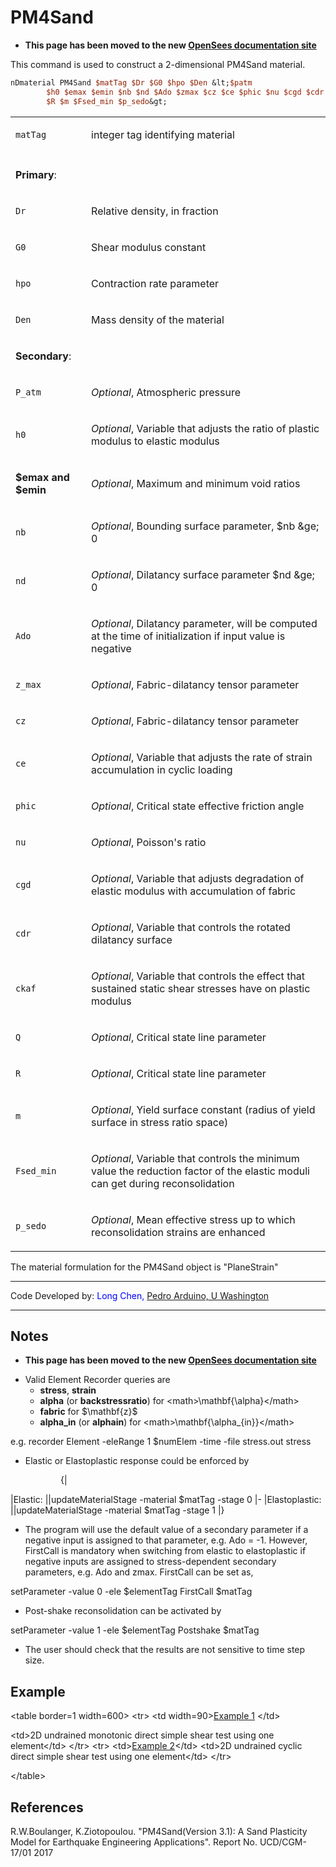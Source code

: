# PM4Sand

<ul>
<li><strong>This page has been moved to the new <a
href="https://opensees.github.io/OpenSeesDocumentation/user/manual/material/ndMaterials/PM4Sand.html">OpenSees
documentation site</a></strong></li>
</ul>
<p>This command is used to construct a 2-dimensional PM4Sand
material.</p>

```tcl
nDmaterial PM4Sand $matTag $Dr $G0 $hpo $Den &lt;$patm
        $h0 $emax $emin $nb $nd $Ado $zmax $cz $ce $phic $nu $cgd $cdr $ckaf $Q
        $R $m $Fsed_min $p_sedo&gt;
```

<table>
<tbody>
<tr class="odd">
<td><code class="parameter-table-variable">matTag</code></td>
<td><p>integer tag identifying material</p></td>
</tr>
<tr class="even">
<td></td>
<td></td>
</tr>
<tr class="odd">
<td><p><strong>Primary</strong>:</p></td>
<td></td>
</tr>
<tr class="even">
<td><code class="parameter-table-variable">Dr</code></td>
<td><p>Relative density, in fraction</p></td>
</tr>
<tr class="odd">
<td><code class="parameter-table-variable">G0</code></td>
<td><p>Shear modulus constant</p></td>
</tr>
<tr class="even">
<td><code class="parameter-table-variable">hpo</code></td>
<td><p>Contraction rate parameter</p></td>
</tr>
<tr class="odd">
<td><code class="parameter-table-variable">Den</code></td>
<td><p>Mass density of the material</p></td>
</tr>
<tr class="even">
<td><p><strong>Secondary</strong>:</p></td>
<td></td>
</tr>
<tr class="odd">
<td><code class="parameter-table-variable">P_atm</code></td>
<td><p><em>Optional</em>, Atmospheric pressure</p></td>
</tr>
<tr class="even">
<td><code class="parameter-table-variable">h0</code></td>
<td><p><em>Optional</em>, Variable that adjusts the ratio of plastic
modulus to elastic modulus</p></td>
</tr>
<tr class="odd">
<td><p><strong>$emax and $emin</strong></p></td>
<td><p><em>Optional</em>, Maximum and minimum void ratios</p></td>
</tr>
<tr class="even">
<td><code class="parameter-table-variable">nb</code></td>
<td><p><em>Optional</em>, Bounding surface parameter, $nb &amp;ge;
0</p></td>
</tr>
<tr class="odd">
<td><code class="parameter-table-variable">nd</code></td>
<td><p><em>Optional</em>, Dilatancy surface parameter $nd &amp;ge;
0</p></td>
</tr>
<tr class="even">
<td><code class="parameter-table-variable">Ado</code></td>
<td><p><em>Optional</em>, Dilatancy parameter, will be computed at the
time of initialization if input value is negative</p></td>
</tr>
<tr class="odd">
<td><code class="parameter-table-variable">z_max</code></td>
<td><p><em>Optional</em>, Fabric-dilatancy tensor parameter</p></td>
</tr>
<tr class="even">
<td><code class="parameter-table-variable">cz</code></td>
<td><p><em>Optional</em>, Fabric-dilatancy tensor parameter</p></td>
</tr>
<tr class="odd">
<td><code class="parameter-table-variable">ce</code></td>
<td><p><em>Optional</em>, Variable that adjusts the rate of strain
accumulation in cyclic loading</p></td>
</tr>
<tr class="even">
<td><code class="parameter-table-variable">phic</code></td>
<td><p><em>Optional</em>, Critical state effective friction
angle</p></td>
</tr>
<tr class="odd">
<td><code class="parameter-table-variable">nu</code></td>
<td><p><em>Optional</em>, Poisson's ratio</p></td>
</tr>
<tr class="even">
<td><code class="parameter-table-variable">cgd</code></td>
<td><p><em>Optional</em>, Variable that adjusts degradation of elastic
modulus with accumulation of fabric</p></td>
</tr>
<tr class="odd">
<td><code class="parameter-table-variable">cdr</code></td>
<td><p><em>Optional</em>, Variable that controls the rotated dilatancy
surface</p></td>
</tr>
<tr class="even">
<td><code class="parameter-table-variable">ckaf</code></td>
<td><p><em>Optional</em>, Variable that controls the effect that
sustained static shear stresses have on plastic modulus</p></td>
</tr>
<tr class="odd">
<td><code class="parameter-table-variable">Q</code></td>
<td><p><em>Optional</em>, Critical state line parameter</p></td>
</tr>
<tr class="even">
<td><code class="parameter-table-variable">R</code></td>
<td><p><em>Optional</em>, Critical state line parameter</p></td>
</tr>
<tr class="odd">
<td><code class="parameter-table-variable">m</code></td>
<td><p><em>Optional</em>, Yield surface constant (radius of yield
surface in stress ratio space)</p></td>
</tr>
<tr class="even">
<td><code class="parameter-table-variable">Fsed_min</code></td>
<td><p><em>Optional</em>, Variable that controls the minimum value the
reduction factor of the elastic moduli can get during
reconsolidation</p></td>
</tr>
<tr class="odd">
<td><code class="parameter-table-variable">p_sedo</code></td>
<td><p><em>Optional</em>, Mean effective stress up to which
reconsolidation strains are enhanced</p></td>
</tr>
</tbody>
</table>
<p>The material formulation for the PM4Sand object is "PlaneStrain"</p>
<hr />
<p>Code Developed by: <span style="color:blue">Long Chen, <a
href="https://www.ce.washington.edu/people/faculty/arduinop">Pedro
Arduino, U Washington</a></span></p>
<hr />
<h2 id="notes">Notes</h2>
<ul>
<li><strong>This page has been moved to the new <a
href="https://opensees.github.io/OpenSeesDocumentation/user/manual/material/ndMaterials/PM4Sand.html">OpenSees
documentation site</a></strong></li>
</ul>
<ul>
<li>Valid Element Recorder queries are
<ul>
<li><strong>stress</strong>, <strong>strain</strong></li>
<li><strong>alpha</strong> (or <strong>backstressratio</strong>) for
&lt;math&gt;\mathbf{\alpha}&lt;/math&gt;</li>
<li><strong>fabric</strong> for $\mathbf{z}$</li>
<li><strong>alpha_in</strong> (or <strong>alphain</strong>) for
&lt;math&gt;\mathbf{\alpha_{in}}&lt;/math&gt;</li>
</ul></li>
</ul>
<p>e.g. recorder Element -eleRange 1 $numElem -time -file stress.out
stress</p>
<ul>
<li>Elastic or Elastoplastic response could be enforced by</li>
</ul>
<dl>
<dt></dt>
<dd>
<dl>
<dt></dt>
<dd>
{|
</dd>
</dl>
</dd>
</dl>
<p>|Elastic: ||updateMaterialStage -material $matTag -stage 0 |-
|Elastoplastic: ||updateMaterialStage -material $matTag -stage 1 |}</p>
<ul>
<li>The program will use the default value of a secondary parameter if a
negative input is assigned to that parameter, e.g. Ado = -1. However,
FirstCall is mandatory when switching from elastic to elastoplastic if
negative inputs are assigned to stress-dependent secondary parameters,
e.g. Ado and zmax. FirstCall can be set as,</li>
</ul>
<p>setParameter -value 0 -ele $elementTag FirstCall $matTag</p>
<ul>
<li>Post-shake reconsolidation can be activated by</li>
</ul>
<p>setParameter -value 1 -ele $elementTag Postshake $matTag</p>
<ul>
<li>The user should check that the results are not sensitive to time
step size.</li>
</ul>
<h2 id="example">Example</h2>
<p>&lt;table border=1 width=600&gt; &lt;tr&gt; &lt;td width=90&gt;<a
href="PM4Sand-Example_1" title="wikilink">Example 1</a> &lt;/td&gt;</p>
<p>&lt;td&gt;2D undrained monotonic direct simple shear test using one
element&lt;/td&gt; &lt;/tr&gt; &lt;tr&gt; &lt;td&gt;<a
href="PM4Sand-Example_2" title="wikilink">Example 2</a>&lt;/td&gt;
&lt;td&gt;2D undrained cyclic direct simple shear test using one
element&lt;/td&gt; &lt;/tr&gt;</p>
<p>&lt;/table&gt;</p>
<h2 id="references">References</h2>
<p>R.W.Boulanger, K.Ziotopoulou. "PM4Sand(Version 3.1): A Sand
Plasticity Model for Earthquake Engineering Applications". Report No.
UCD/CGM-17/01 2017</p>
